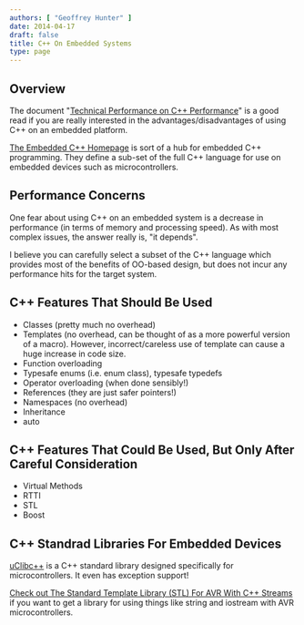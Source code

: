 ```yaml
---
authors: [ "Geoffrey Hunter" ]
date: 2014-04-17
draft: false
title: C++ On Embedded Systems
type: page
---
```


## Overview

The document "[Technical Performance on C++ Performance](http://www.open-std.org/jtc1/sc22/wg21/docs/TR18015.pdf)" is a good read if you are really interested in the advantages/disadvantages of using C++ on an embedded platform.

[The Embedded C++ Homepage](http://www.caravan.net/ec2plus/) is sort of a hub for embedded C++ programming. They define a sub-set of the full C++ language for use on embedded devices such as microcontrollers.

## Performance Concerns

One fear about using C++ on an embedded system is a decrease in performance (in terms of memory and processing speed). As with most complex issues, the answer really is, "it depends".

I believe you can carefully select a subset of the C++ language which provides most of the benefits of OO-based design, but does not incur any performance hits for the target system.

## C++ Features That Should Be Used

* Classes (pretty much no overhead)
* Templates (no overhead, can be thought of as a more powerful version of a macro). However, incorrect/careless use of template can cause a huge increase in code size.
* Function overloading
* Typesafe enums (i.e. enum class), typesafe typedefs
* Operator overloading (when done sensibly!)
* References (they are just safer pointers!)
* Namespaces (no overhead)
* Inheritance 
* auto

## C++ Features That Could Be Used, But Only After Careful Consideration

* Virtual Methods
* RTTI
* STL
* Boost

## C++ Standrad Libraries For Embedded Devices

[uClibc++](http://cxx.uclibc.org/index.html) is a C++ standard library designed specifically for microcontrollers. It even has exception support!

[Check out The Standard Template Library (STL) For AVR With C++ Streams](http://andybrown.me.uk/wk/2011/01/15/the-standard-template-library-stl-for-avr-with-c-streams/) if you want to get a library for using things like string and iostream with AVR microcontrollers.
